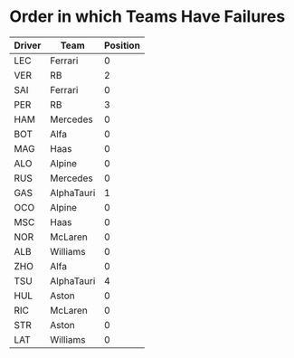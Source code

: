 # Order in which Teams Have Failures
| Driver | Team       | Position | 
| ------ | ---------- | -------- |
| LEC    | Ferrari    | 0        |
| VER    | RB         | 2        |
| SAI    | Ferrari    | 0        |
| PER    | RB         | 3        |
| HAM    | Mercedes   | 0        |
| BOT    | Alfa       | 0        |
| MAG    | Haas       | 0        |
| ALO    | Alpine     | 0        |
| RUS    | Mercedes   | 0        |
| GAS    | AlphaTauri | 1        |
| OCO    | Alpine     | 0        |
| MSC    | Haas       | 0        |
| NOR    | McLaren    | 0        |
| ALB    | Williams   | 0        |
| ZHO    | Alfa       | 0        |
| TSU    | AlphaTauri | 4        |
| HUL    | Aston      | 0        |
| RIC    | McLaren    | 0        |
| STR    | Aston      | 0        |
| LAT    | Williams   | 0        |